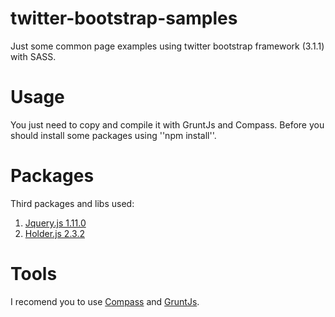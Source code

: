 twitter-bootstrap-samples
=========================

Just some common page examples using twitter bootstrap framework (3.1.1)
with SASS.

Usage
=====

You just need to copy and compile it with GruntJs and Compass.
Before you should install some packages using ''npm install''.

Packages
========

Third packages and libs used:

1. [Jquery.js 1.11.0](http://code.jquery.com/jquery-1.11.0.js)
2. [Holder.js 2.3.2](https://github.com/imsky/holder)

Tools
=====

I recomend you to use [Compass](http://compass-style.org/) and [GruntJs](gruntjs.com).

